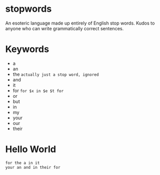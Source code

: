 # stopwords
An esoteric language made up entirely of English stop words. Kudos to anyone who can write grammatically correct sentences.

# Keywords
- a
- an
- the `actually just a stop word, ignored`
- and
- it
- for `for $x in $e $t for`
- or
- but
- in
- my
- your
- our
- their

# Hello World

```stopwords
for the a in it
your an and in their for
```
